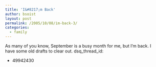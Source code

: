 ```yaml
---
title: 'I&#8217;m Back'
author: bsoist
layout: post
permalink: /2005/10/08/im-back-3/
categories:
  - family
---
```

As many of you know, September is a busy month for me, but I&#8217;m back. I have some old drafts to clear out.
dsq_thread_id:
  - 49942430